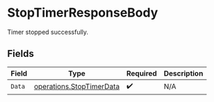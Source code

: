 # StopTimerResponseBody

Timer stopped successfully.


## Fields

| Field                                                                | Type                                                                 | Required                                                             | Description                                                          |
| -------------------------------------------------------------------- | -------------------------------------------------------------------- | -------------------------------------------------------------------- | -------------------------------------------------------------------- |
| `Data`                                                               | [operations.StopTimerData](../../models/operations/stoptimerdata.md) | :heavy_check_mark:                                                   | N/A                                                                  |